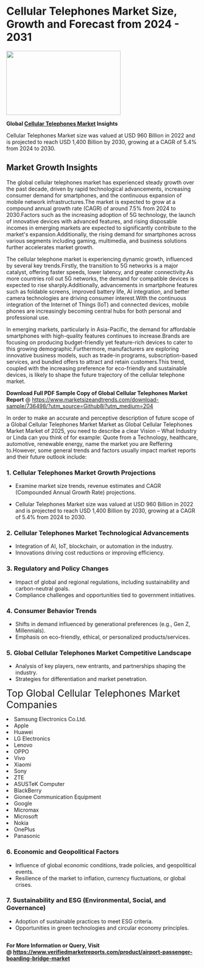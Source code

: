 <H1>Cellular Telephones Market Size, Growth and Forecast from 2024 - 2031</H1><img class="aligncenter size-medium wp-image-584254" src="https://thirdeyenews.in/wp-content/uploads/2024/09/Global-Market-Research-300x168.jpeg" alt="" width="300" height="168" /><p><strong>Global&nbsp;<a href="https://www.marketsizeandtrends.com/download-sample/736498/?utm_source=Github8j?utm_medium=204">Cellular Telephones Market</a> Insights</strong></p><p>Cellular Telephones Market size was valued at USD 960 Billion in 2022 and is projected to reach USD 1,400 Billion by 2030, growing at a CAGR of 5.4% from 2024 to 2030.</p><p><h2>Market Growth Insights</h2> <p>The global cellular telephones market has experienced steady growth over the past decade, driven by rapid technological advancements, increasing consumer demand for smartphones, and the continuous expansion of mobile network infrastructures.The market is expected to grow at a compound annual growth rate (CAGR) of around 7.5% from 2024 to 2030.Factors such as the increasing adoption of 5G technology, the launch of innovative devices with advanced features, and rising disposable incomes in emerging markets are expected to significantly contribute to the market's expansion.Additionally, the rising demand for smartphones across various segments including gaming, multimedia, and business solutions further accelerates market growth.</p> <p></p> <p>The cellular telephone market is experiencing dynamic growth, influenced by several key trends.Firstly, the transition to 5G networks is a major catalyst, offering faster speeds, lower latency, and greater connectivity.As more countries roll out 5G networks, the demand for compatible devices is expected to rise sharply.Additionally, advancements in smartphone features such as foldable screens, improved battery life, AI integration, and better camera technologies are driving consumer interest.With the continuous integration of the Internet of Things (IoT) and connected devices, mobile phones are increasingly becoming central hubs for both personal and professional use.</p> <p>In emerging markets, particularly in Asia-Pacific, the demand for affordable smartphones with high-quality features continues to increase.Brands are focusing on producing budget-friendly yet feature-rich devices to cater to this growing demographic.Furthermore, manufacturers are exploring innovative business models, such as trade-in programs, subscription-based services, and bundled offers to attract and retain customers.This trend, coupled with the increasing preference for eco-friendly and sustainable devices, is likely to shape the future trajectory of the cellular telephone market.</p> <p></p><p><span class=""><strong>Download Full PDF Sample Copy of Global Cellular Telephones Market Report</strong> @ <a href="https://www.marketsizeandtrends.com/download-sample/736498/?utm_source=Github8j?utm_medium=204" target="_blank">https://www.marketsizeandtrends.com/download-sample/736498/?utm_source=Github8j?utm_medium=204</a></span></p><p>In order to make an accurate and perceptive description of future scope of a Global&nbsp;Cellular Telephones Market Market as Global&nbsp;Cellular Telephones Market Market of 2025, you need to describe a clear Vision &ndash; What Industry or Linda can you think of for example: Quote from a Technology, healthcare, automotive, renewable energy, name the market you are Reffering to.However, some general trends and factors usually impact market reports and their future outlook include:</p><h3>1.&nbsp;<strong>Cellular Telephones Market Growth Projections</strong></h3><ul><li>Examine market size trends, revenue estimates and CAGR (Compounded Annual Growth Rate) projections.</li><li><p>Cellular Telephones Market size was valued at USD 960 Billion in 2022 and is projected to reach USD 1,400 Billion by 2030, growing at a CAGR of 5.4% from 2024 to 2030.</p></li></ul><h3>2.&nbsp;<strong>Cellular Telephones Market Technological Advancements</strong></h3><ul><li>Integration of AI, IoT, blockchain, or automation in the industry.</li><li>Innovations driving cost reductions or improving efficiency.</li></ul><h3>3.&nbsp;<strong>Regulatory and Policy Changes</strong></h3><ul><li>Impact of global and regional regulations, including sustainability and carbon-neutral goals.</li><li>Compliance challenges and opportunities tied to government initiatives.</li></ul><h3>4.&nbsp;<strong>Consumer Behavior Trends</strong></h3><ul><li>Shifts in demand influenced by generational preferences (e.g., Gen Z, Millennials).</li><li>Emphasis on eco-friendly, ethical, or personalized products/services.</li></ul><h3>5.&nbsp;<strong>Global Cellular Telephones Market Competitive Landscape</strong></h3><ul><li>Analysis of key players, new entrants, and partnerships shaping the industry.</li><li>Strategies for differentiation and market penetration.</li></ul><p data-pm-slice="1 1 []"><span style="color: inherit; font-family: inherit; font-size: 25px;">Top Global Cellular Telephones Market Companies</span></p><div class="" data-test-id=""><p><li>Samsung Electronics Co.Ltd.</li><li> Apple</li><li> Huawei</li><li> LG Electronics</li><li> Lenovo</li><li> OPPO</li><li> Vivo</li><li> Xiaomi</li><li> Sony</li><li> ZTE</li><li> ASUSTeK Computer</li><li> BlackBerry</li><li> Gionee Communication Equipment</li><li> Google</li><li> Micromax</li><li> Microsoft</li><li> Nokia</li><li> OnePlus</li><li> Panasonic</li></p></div><h3>6.&nbsp;<strong>Economic and Geopolitical Factors</strong></h3><ul><li>Influence of global economic conditions, trade policies, and geopolitical events.</li><li>Resilience of the market to inflation, currency fluctuations, or global crises.</li></ul><h3>7.&nbsp;<strong>Sustainability and ESG (Environmental, Social, and Governance)</strong></h3><ul><li>Adoption of sustainable practices to meet ESG criteria.</li><li>Opportunities in green technologies and circular economy principles.</li></ul><h2><strong style="font-size: 14px;">For More Information or Query, Visit @&nbsp;</strong><a style="background-color: #ffffff; font-size: 14px;" href="https://www.marketsizeandtrends.com/report/cellular-telephones-market/" target="_blank">https://www.verifiedmarketreports.com/product/airport-passenger-boarding-bridge-market</a></h2>